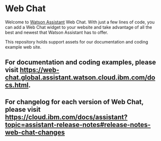 # Web Chat

Welcome to [Watson Assistant](https://www.ibm.com/cloud/watson-assistant/) Web Chat. With just a few lines of code, you can add a Web Chat widget to your website and take advantage of all the best and newest that Watson Assistant has to offer.

This repository holds support assets for our documentation and coding example web site.

## For documentation and coding examples, please visit https://web-chat.global.assistant.watson.cloud.ibm.com/docs.html.

## For changelog for each version of Web Chat, please visit https://cloud.ibm.com/docs/assistant?topic=assistant-release-notes#release-notes-web-chat-changes